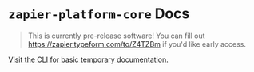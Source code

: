# `zapier-platform-core` Docs

> This is currently pre-release software! You can fill out https://zapier.typeform.com/to/Z4TZBm if you'd like early access.

[Visit the CLI for basic temporary documentation.](https://www.npmjs.com/package/zapier-platform-cli)